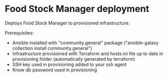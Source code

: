 # Food Stock Manager deployment

Deploys Food Stock Manager to provisioned infrastructure.

Prerequisites:
- Ansible installed with "community.general" package ("ansible-galaxy collection install community.general")
- Infrastructure provisioned with Terraform and hosts.ini file up to date in provisioning folder (automatically generated by terraform)
- SSH key used in provisioning added to your ssh agent
- Know db password used in provisioning
